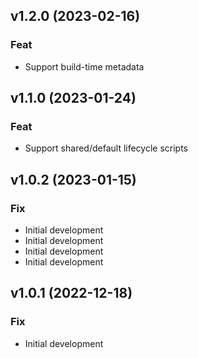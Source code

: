 ## v1.2.0 (2023-02-16)

### Feat

- Support build-time metadata

## v1.1.0 (2023-01-24)

### Feat

- Support shared/default lifecycle scripts

## v1.0.2 (2023-01-15)

### Fix

- Initial development
- Initial development
- Initial development
- Initial development

## v1.0.1 (2022-12-18)

### Fix

- Initial development
